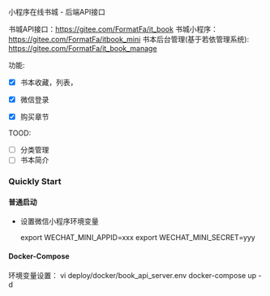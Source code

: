 小程序在线书城 - 后端API接口

书城API接口：https://gitee.com/FormatFa/it_book
书城小程序： https://gitee.com/FormatFa/itbook_mini
书本后台管理(基于若依管理系统): https://gitee.com/FormatFa/it_book_manage

功能:
- [x] 书本收藏，列表，
- [x] 微信登录
- [x] 购买章节


TOOD:
- [ ] 分类管理
- [ ] 书本简介

### Quickly Start
#### 普通启动
- 设置微信小程序环境变量
  
  export WECHAT_MINI_APPID=xxx
  export WECHAT_MINI_SECRET=yyy
#### Docker-Compose
环境变量设置：
vi deploy/docker/book_api_server.env
docker-compose up -d
